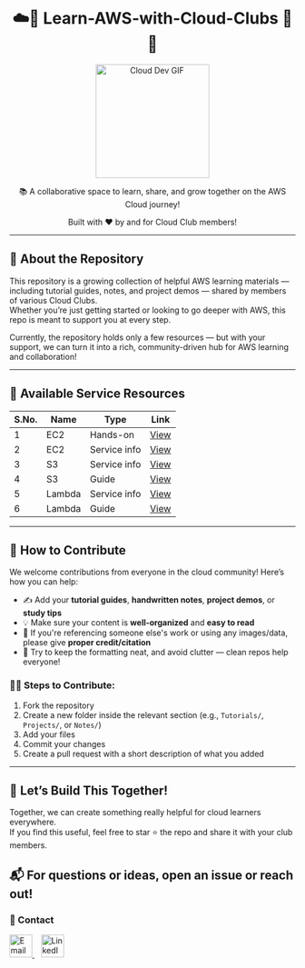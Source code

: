 <div align="center">

<h1>☁️🚀 Learn-AWS-with-Cloud-Clubs 🧠💡</h1>
<img src="https://media.giphy.com/media/WFZvB7VIXBgiz3oDXE/giphy.gif" width="200" alt="Cloud Dev GIF">
  
<p>📚 A collaborative space to learn, share, and grow together on the AWS Cloud journey!</p>
<p>Built with ❤️ by and for Cloud Club members!</p>

</div>

---

## 📘 About the Repository

This repository is a growing collection of helpful AWS learning materials — including tutorial guides, notes, and project demos — shared by members of various Cloud Clubs.  
Whether you’re just getting started or looking to go deeper with AWS, this repo is meant to support you at every step.  

Currently, the repository holds only a few resources — but with your support, we can turn it into a rich, community-driven hub for AWS learning and collaboration!

---

## 📂 Available Service Resources

| S.No. | Name                             | Type             | Link                                                                 |
|-------|----------------------------------|------------------|----------------------------------------------------------------------|
| 1     | EC2 | Hands-on   | [View](https://github.com/THE-S0HAM/Learn-AWS-with-Cloud-Clubs/tree/main/EC2/Hands-on)                       |
| 2     | EC2 | Service info   | [View](https://github.com/THE-S0HAM/Learn-AWS-with-Cloud-Clubs/tree/main/EC2)                       |
| 3     | S3 | Service info   | [View](https://github.com/THE-S0HAM/Learn-AWS-with-Cloud-Clubs/tree/main/S3)                       |
| 4     | S3 | Guide   | [View](https://github.com/THE-S0HAM/Learn-AWS-with-Cloud-Clubs/tree/main/S3/Guides)                       |
| 5     | Lambda | Service info   | [View](https://github.com/THE-S0HAM/Learn-AWS-with-Cloud-Clubs/tree/main/Lambda)                       |
| 6     | Lambda | Guide   | [View](https://github.com/THE-S0HAM/Learn-AWS-with-Cloud-Clubs/tree/main/Lambda/Guides)                       |

---

## 🤝 How to Contribute

We welcome contributions from everyone in the cloud community! Here’s how you can help:

- ✍️ Add your **tutorial guides**, **handwritten notes**, **project demos**, or **study tips**  
- 💡 Make sure your content is **well-organized** and **easy to read**
- 📄 If you're referencing someone else's work or using any images/data, please give **proper credit/citation**
- 🧹 Try to keep the formatting neat, and avoid clutter — clean repos help everyone!

### 🧑‍💻 Steps to Contribute:
1. Fork the repository  
2. Create a new folder inside the relevant section (e.g., `Tutorials/`, `Projects/`, or `Notes/`)  
3. Add your files  
4. Commit your changes  
5. Create a pull request with a short description of what you added

---

## 🌈 Let’s Build This Together!

Together, we can create something really helpful for cloud learners everywhere.  
If you find this useful, feel free to star ⭐ the repo and share it with your club members.

📬 For questions or ideas, open an issue or reach out!
---

### 📩 Contact

<a href="mailto:awscloudclubscoe@yahoo.com" target="_blank">
  <img src="https://img.icons8.com/color/48/000000/apple-mail.png" alt="Email" width="40"/>
</a>
&nbsp;&nbsp;
<a href="https://www.linkedin.com/in/soham--deshmukh" target="_blank">
  <img src="https://img.icons8.com/color/48/000000/linkedin.png" alt="LinkedIn" width="40"/>
</a>

</div>
